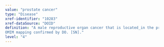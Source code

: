 ```yaml
---
value: "prostate cancer"
type: "Disease"
xref-identifier: "10283"
xref-dataSource: "DOID"
definition: "A male reproductive organ cancer that is located_in the prostate.|Xref MGI.
OMIM mapping confirmed by DO. [SN]."
level: "4"
---
```

